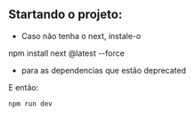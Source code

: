 

##  Startando o projeto:

- Caso não tenha o next, instale-o

npm install next @latest --force

* para as dependencias que estão deprecated

E então:

```bash
npm run dev
```
